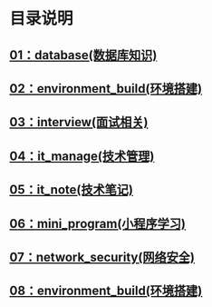 # 目录说明
## [01：database(数据库知识)](https://github.com/liuyanliang2015/BertNote/tree/master/01%20database) <br>
## [02：environment_build(环境搭建)](https://github.com/liuyanliang2015/BertNote/tree/master/02%20environment_build) <br>
## [03：interview(面试相关)](https://github.com/liuyanliang2015/BertNote/tree/master/03%20interview) <br>
## [04：it_manage(技术管理)](https://github.com/liuyanliang2015/BertNote/tree/master/04%20it_manage) <br>
## [05：it_note(技术笔记)](https://github.com/liuyanliang2015/BertNote/tree/master/05%20it_note) <br>
## [06：mini_program(小程序学习)](https://github.com/liuyanliang2015/BertNote/tree/master/06%20mini_program) <br>
## [07：network_security(网络安全)](https://github.com/liuyanliang2015/BertNote/tree/master/07%20network_security) <br>
## [08：environment_build(环境搭建)](https://github.com/liuyanliang2015/BertNote/tree/master/02%20environment_build) <br>


